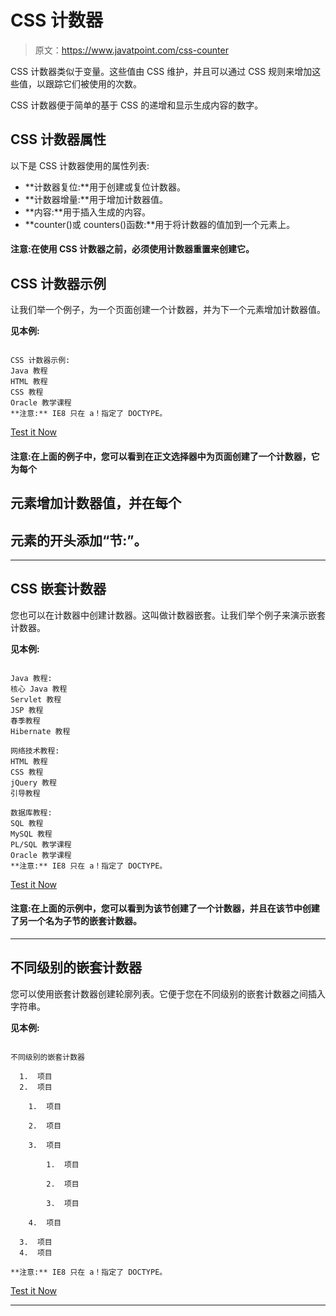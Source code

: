 # CSS 计数器

> 原文：<https://www.javatpoint.com/css-counter>

CSS 计数器类似于变量。这些值由 CSS 维护，并且可以通过 CSS 规则来增加这些值，以跟踪它们被使用的次数。

CSS 计数器便于简单的基于 CSS 的递增和显示生成内容的数字。

## CSS 计数器属性

以下是 CSS 计数器使用的属性列表:

*   **计数器复位:**用于创建或复位计数器。
*   **计数器增量:**用于增加计数器值。
*   **内容:**用于插入生成的内容。
*   **counter()或 counters()函数:**用于将计数器的值加到一个元素上。

#### 注意:在使用 CSS 计数器之前，必须使用计数器重置来创建它。

## CSS 计数器示例

让我们举一个例子，为一个页面创建一个计数器，并为下一个元素增加计数器值。

**见本例:**

```

CSS 计数器示例:
Java 教程
HTML 教程
CSS 教程
Oracle 教学课程
**注意:** IE8 只在 a！指定了 DOCTYPE。

```

[Test it Now](https://www.javatpoint.com/oprweb/test.jsp?filename=css-counter1)

#### 注意:在上面的例子中，您可以看到在正文选择器中为页面创建了一个计数器，它为每个

## 元素增加计数器值，并在每个

## 元素的开头添加“节<value of="" the="" counter="">:”。</value>

* * *

## CSS 嵌套计数器

您也可以在计数器中创建计数器。这叫做计数器嵌套。让我们举个例子来演示嵌套计数器。

**见本例:**

```

Java 教程:
核心 Java 教程
Servlet 教程
JSP 教程
春季教程
Hibernate 教程

网络技术教程:
HTML 教程
CSS 教程
jQuery 教程
引导教程

数据库教程:
SQL 教程
MySQL 教程
PL/SQL 教学课程
Oracle 教学课程
**注意:** IE8 只在 a！指定了 DOCTYPE。

```

[Test it Now](https://www.javatpoint.com/oprweb/test.jsp?filename=css-counter2)

#### 注意:在上面的示例中，您可以看到为该节创建了一个计数器，并且在该节中创建了另一个名为子节的嵌套计数器。

* * *

## 不同级别的嵌套计数器

您可以使用嵌套计数器创建轮廓列表。它便于您在不同级别的嵌套计数器之间插入字符串。

**见本例:**

```

不同级别的嵌套计数器

  1.  项目
  2.  项目

    1.  项目

    2.  项目

    3.  项目

        1.  项目

        2.  项目

        3.  项目

    4.  项目

  3.  项目
  4.  项目

**注意:** IE8 只在 a！指定了 DOCTYPE。

```

[Test it Now](https://www.javatpoint.com/oprweb/test.jsp?filename=css-counter3)

* * *